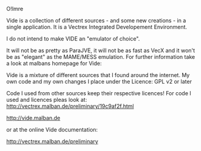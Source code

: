 O!Imre


Vide is a collection of different sources - and some new creations - in a single application.
It is a Vectrex Integrated Developement Environment.

I do not intend to make VIDE an "emulator of choice".

It will not be as pretty as ParaJVE, it will not be as fast as VecX and it won't be as "elegant" as the MAME/MESS emulation.
For further information take a look at malbans homepage for Vide:

Vide is a mixture of different sources that I found around the internet.
My own code and my own changes I place under the Licence: GPL v2 or later

Code I used from other sources keep their respective licences!
For code I used and licences pleas look at: http://vectrex.malban.de/preliminary/19c9af2f.html


http://vide.malban.de

or at the
online Vide documentation:

http://vectrex.malban.de/preliminary
